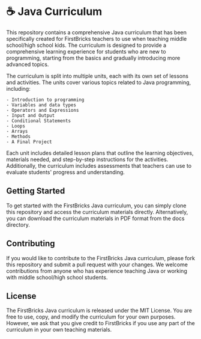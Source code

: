 # ☕ Java Curriculum
This repository contains a comprehensive Java curriculum that has been specifically created for FirstBricks teachers to use when teaching middle school/high school kids. The curriculum is designed to provide a comprehensive learning experience for students who are new to programming, starting from the basics and gradually introducing more advanced topics.

The curriculum is split into multiple units, each with its own set of lessons and activities. The units cover various topics related to Java programming, including:

    - Introduction to programming
    - Variables and data types
    - Operators and Expressions
    - Input and Output
    - Conditional Statements
    - Loops
    - Arrays
    - Methods
    - A Final Project

Each unit includes detailed lesson plans that outline the learning objectives, materials needed, and step-by-step instructions for the activities. Additionally, the curriculum includes assessments that teachers can use to evaluate students' progress and understanding.

## Getting Started
To get started with the FirstBricks Java curriculum, you can simply clone this repository and access the curriculum materials directly. Alternatively, you can download the curriculum materials in PDF format from the docs directory.

## Contributing
If you would like to contribute to the FirstBricks Java curriculum, please fork this repository and submit a pull request with your changes. We welcome contributions from anyone who has experience teaching Java or working with middle school/high school students.

## License
The FirstBricks Java curriculum is released under the MIT License. You are free to use, copy, and modify the curriculum for your own purposes. However, we ask that you give credit to FirstBricks if you use any part of the curriculum in your own teaching materials.